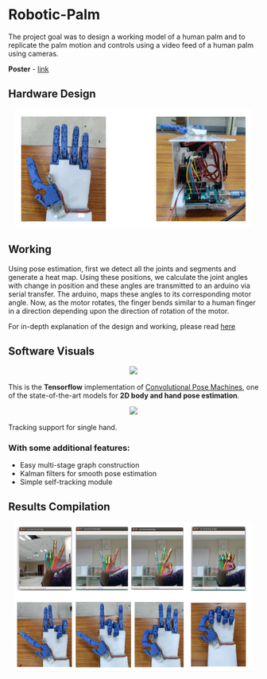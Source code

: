 # Robotic-Palm
The project goal was to design a working model of a human palm and to replicate the palm motion and controls using a video feed of a human palm using cameras.

**Poster** - [link](https://github.com/mchandak29/robotic-palm/blob/master/Design%20Project%20poster.pdf)

## Hardware Design
<p align="center">
    <img src="https://github.com/mchandak29/robotic-palm/blob/master/Hardware_Design.png", width="480">
</p>

## Working
Using pose estimation, first we detect all the joints and segments and generate a heat map. Using these positions, we calculate the joint angles with change in position and these angles are transmitted to an arduino via serial transfer. The
arduino, maps these angles to its corresponding motor angle. Now, as the motor rotates, the finger bends similar to a human finger in a direction depending upon the direction of rotation of the motor.

For in-depth explanation of the design and working, please read [here](https://github.com/mchandak29/robotic-palm/blob/master/EE304_ProjectReport.pdf)

## Software Visuals
<p align="center">
    <img src="https://github.com/mchandak29/robotic-palm/blob/master/cpm_hand.gif", width="480">
</p>

This is the **Tensorflow** implementation of [Convolutional Pose Machines](https://github.com/shihenw/convolutional-pose-machines-release), one of the state-of-the-art models for **2D body and hand pose estimation**.

<p align="center">
    <img src="https://github.com/mchandak29/robotic-palm/blob/master/cpm_hand_with_tracker.gif", width="480">
</p>

Tracking support for single hand.

### With some additional features:
 - Easy multi-stage graph construction
 - Kalman filters for smooth pose estimation
 - Simple self-tracking module

## Results Compilation
<p align="center">
    <img src="https://github.com/mchandak29/robotic-palm/blob/master/Screenshot%20from%202019-08-02%2015-40-24.png", width="480">
</p>
